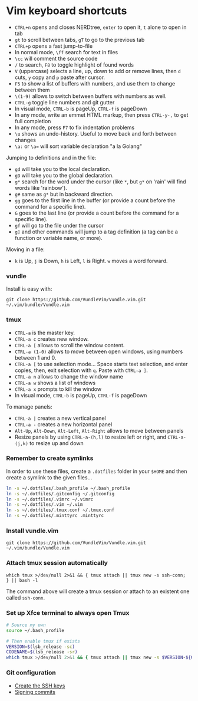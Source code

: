 # Vim keyboard shortcuts

* `CTRL+n` opens and closes NERDtree, `enter` to open it, `t` alone to open in tab
* `gt` to scroll between tabs, `gT` to go to the previous tab
* `CTRL+p` opens a fast jump-to-file
* In normal mode, `\ff` search for text in files
* `\cc` will comment the source code
* `/` to search, `F8` to toggle highlight of found words
* `V` (uppercase) selects a line, up, down to add or remove lines, then `d` cuts, `y` copy and `p` paste after cursor.
* `F5` to show a list of buffers with numbers, and use them to change between them
* `\(1-9)` allows to switch between buffers with numbers as well.
* `CTRL-g` toggle line numbers and git gutter
* In visual mode, `CTRL-b` is pageUp, `CTRL-f` is pageDown
* In any mode, write an emmet HTML markup, then press `CTRL-y-,` to get full completion
* In any mode, press `F7` to fix indentation problems
* `\u` shows an undo-history. Useful to move back and forth between changes
* `\a:` or `\a=` will sort variable declaration "a la Golang"

Jumping to definitions and in the file:
* `gd` will take you to the local declaration.
* `gD` will take you to the global declaration.
* `g*` search for the word under the cursor (like `*`, but `g*` on 'rain' will find words like 'rainbow').
* `g#` same as `g*` but in backward direction.
* `gg` goes to the first line in the buffer (or provide a count before the command for a specific line).
* `G` goes to the last line (or provide a count before the command for a specific line).
* `gf` will go to the file under the cursor
* `g]` and other commands will jump to a tag definition (a tag can be a function or variable name, or more).

Moving in a file:
* `k` is Up, `j` is Down, `h` is Left, `l` is Right. `w` moves a word forward.

### vundle

Install is easy with:

```
git clone https://github.com/VundleVim/Vundle.vim.git ~/.vim/bundle/Vundle.vim
```

### tmux

* `CTRL-a` is the master key.
* `CTRL-a c` creates new window.
* `CTRL-a [` allows to scroll the window content.
* `CTRL-a (1-0)` allows to move between open windows, using numbers between 1 and 0.
* `CTRL-a [` to use selection mode... Space starts text selection, and enter copies, then, exit selection with `q`. Paste with `CTRL-a ]`.
* `CTRL-a n` allows to change the window name
* `CTRL-a w` shows a list of windows
* `CTRL-a x` prompts to kill the window
* In visual mode, `CTRL-b` is pageUp, `CTRL-f` is pageDown

To manage panels:

* `CTRL-a |` creates a new vertical panel
* `CTRL-a -` creates a new horizontal panel
* `Alt-Up`, `Alt-Down`, `Alt-Left`, `Alt-Right` allows to move between panels
* Resize panels by using `CTRL-a-(h,l)` to resize left or right, and `CTRL-a-(j,k)` to resize up and down

### Remember to create symlinks

In order to use these files, create a `.dotfiles` folder in your `$HOME` and then create a symlink to the given files...

```bash
ln -s ~/.dotfiles/.bash_profile ~/.bash_profile
ln -s ~/.dotfiles/.gitconfig ~/.gitconfig
ln -s ~/.dotfiles/.vimrc ~/.vimrc
ln -s ~/.dotfiles/.vim ~/.vim
ln -s ~/.dotfiles/.tmux.conf ~/.tmux.conf
ln -s ~/.dotfiles/.minttyrc .minttyrc
```

### Install vundle.vim

```
git clone https://github.com/VundleVim/Vundle.vim.git ~/.vim/bundle/Vundle.vim
```


### Attach tmux session automatically

```
which tmux >/dev/null 2>&1 && { tmux attach || tmux new -s ssh-conn;  } || bash -l
```

The command above will create a tmux session or attach to an existent one called `ssh-conn`.

### Set up Xfce terminal to always open Tmux

```bash
# Source my own
source ~/.bash_profile

# Then enable tmux if exists
VERSION=$(lsb_release -sc)
CODENAME=$(lsb_release -sr)
which tmux >/dev/null 2>&1 && { tmux attach || tmux new -s $VERSION-${CODENAME//./};  } || bash -l
```

### Git configuration

   * [Create the SSH keys](https://help.github.com/articles/generating-a-new-ssh-key-and-adding-it-to-the-ssh-agent/)
   * [Signing commits](https://help.github.com/articles/generating-a-new-gpg-key/)
